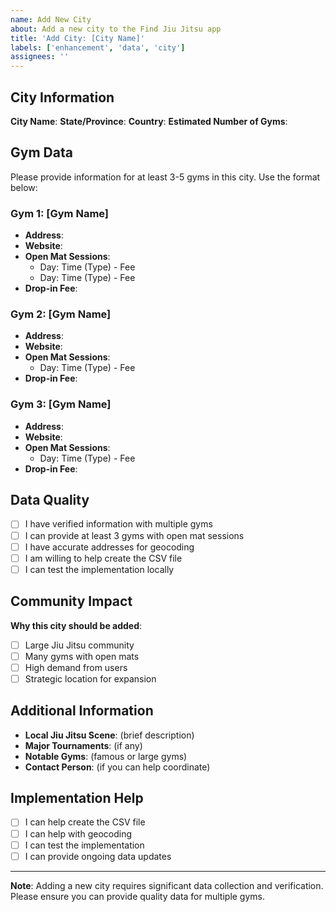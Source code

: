 ```yaml
---
name: Add New City
about: Add a new city to the Find Jiu Jitsu app
title: 'Add City: [City Name]'
labels: ['enhancement', 'data', 'city']
assignees: ''
---
```


## City Information

**City Name**: 
**State/Province**: 
**Country**: 
**Estimated Number of Gyms**: 

## Gym Data

Please provide information for at least 3-5 gyms in this city. Use the format below:

### Gym 1: [Gym Name]
- **Address**: 
- **Website**: 
- **Open Mat Sessions**:
  - Day: Time (Type) - Fee
  - Day: Time (Type) - Fee
- **Drop-in Fee**: 

### Gym 2: [Gym Name]
- **Address**: 
- **Website**: 
- **Open Mat Sessions**:
  - Day: Time (Type) - Fee
- **Drop-in Fee**: 

### Gym 3: [Gym Name]
- **Address**: 
- **Website**: 
- **Open Mat Sessions**:
  - Day: Time (Type) - Fee
- **Drop-in Fee**: 

## Data Quality

- [ ] I have verified information with multiple gyms
- [ ] I can provide at least 3 gyms with open mat sessions
- [ ] I have accurate addresses for geocoding
- [ ] I am willing to help create the CSV file
- [ ] I can test the implementation locally

## Community Impact

**Why this city should be added**:
- [ ] Large Jiu Jitsu community
- [ ] Many gyms with open mats
- [ ] High demand from users
- [ ] Strategic location for expansion

## Additional Information

- **Local Jiu Jitsu Scene**: (brief description)
- **Major Tournaments**: (if any)
- **Notable Gyms**: (famous or large gyms)
- **Contact Person**: (if you can help coordinate)

## Implementation Help

- [ ] I can help create the CSV file
- [ ] I can help with geocoding
- [ ] I can test the implementation
- [ ] I can provide ongoing data updates

---

**Note**: Adding a new city requires significant data collection and verification. Please ensure you can provide quality data for multiple gyms. 